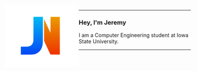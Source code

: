 <img src="Logo.svg" alt="Logo" title="Logo" align="left" width="200" height="168" />

---

### Hey, I'm Jeremy
I am a Computer Engineering student at Iowa State University. 

---
